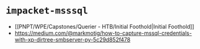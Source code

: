 # `impacket-msssql`
- [[PNPT/WPE/Capstones/Querier - HTB/Initial Foothold|Initial Foothold]]
- https://medium.com/@markmotig/how-to-capture-mssql-credentials-with-xp-dirtree-smbserver-py-5c29d852f478
